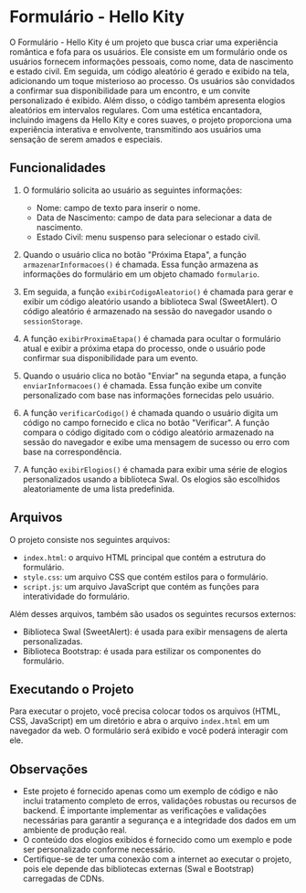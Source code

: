 # Formulário - Hello Kity

O Formulário - Hello Kity é um projeto que busca criar uma experiência romântica e fofa para os usuários. Ele consiste em um formulário onde os usuários fornecem informações pessoais, como nome, data de nascimento e estado civil. Em seguida, um código aleatório é gerado e exibido na tela, adicionando um toque misterioso ao processo. Os usuários são convidados a confirmar sua disponibilidade para um encontro, e um convite personalizado é exibido. Além disso, o código também apresenta elogios aleatórios em intervalos regulares. Com uma estética encantadora, incluindo imagens da Hello Kity e cores suaves, o projeto proporciona uma experiência interativa e envolvente, transmitindo aos usuários uma sensação de serem amados e especiais.

## Funcionalidades

1. O formulário solicita ao usuário as seguintes informações:
   - Nome: campo de texto para inserir o nome.
   - Data de Nascimento: campo de data para selecionar a data de nascimento.
   - Estado Civil: menu suspenso para selecionar o estado civil.

2. Quando o usuário clica no botão "Próxima Etapa", a função `armazenarInformacoes()` é chamada. Essa função armazena as informações do formulário em um objeto chamado `formulario`.

3. Em seguida, a função `exibirCodigoAleatorio()` é chamada para gerar e exibir um código aleatório usando a biblioteca Swal (SweetAlert). O código aleatório é armazenado na sessão do navegador usando o `sessionStorage`.

4. A função `exibirProximaEtapa()` é chamada para ocultar o formulário atual e exibir a próxima etapa do processo, onde o usuário pode confirmar sua disponibilidade para um evento.

5. Quando o usuário clica no botão "Enviar" na segunda etapa, a função `enviarInformacoes()` é chamada. Essa função exibe um convite personalizado com base nas informações fornecidas pelo usuário.

6. A função `verificarCodigo()` é chamada quando o usuário digita um código no campo fornecido e clica no botão "Verificar". A função compara o código digitado com o código aleatório armazenado na sessão do navegador e exibe uma mensagem de sucesso ou erro com base na correspondência.

7. A função `exibirElogios()` é chamada para exibir uma série de elogios personalizados usando a biblioteca Swal. Os elogios são escolhidos aleatoriamente de uma lista predefinida.

## Arquivos

O projeto consiste nos seguintes arquivos:

- `index.html`: o arquivo HTML principal que contém a estrutura do formulário.
- `style.css`: um arquivo CSS que contém estilos para o formulário.
- `script.js`: um arquivo JavaScript que contém as funções para interatividade do formulário.

Além desses arquivos, também são usados os seguintes recursos externos:

- Biblioteca Swal (SweetAlert): é usada para exibir mensagens de alerta personalizadas.
- Biblioteca Bootstrap: é usada para estilizar os componentes do formulário.

## Executando o Projeto

Para executar o projeto, você precisa colocar todos os arquivos (HTML, CSS, JavaScript) em um diretório e abra o arquivo `index.html` em um navegador da web. O formulário será exibido e você poderá interagir com ele.

## Observações

- Este projeto é fornecido apenas como um exemplo de código e não inclui tratamento completo de erros, validações robustas ou recursos de backend. É importante implementar as verificações e validações necessárias para garantir a segurança e a integridade dos dados em um ambiente de produção real.
- O conteúdo dos elogios exibidos é fornecido como um exemplo e pode ser personalizado conforme necessário.
- Certifique-se de ter uma conexão com a internet ao executar o projeto, pois ele depende das bibliotecas externas (Swal e Bootstrap) carregadas de CDNs.
